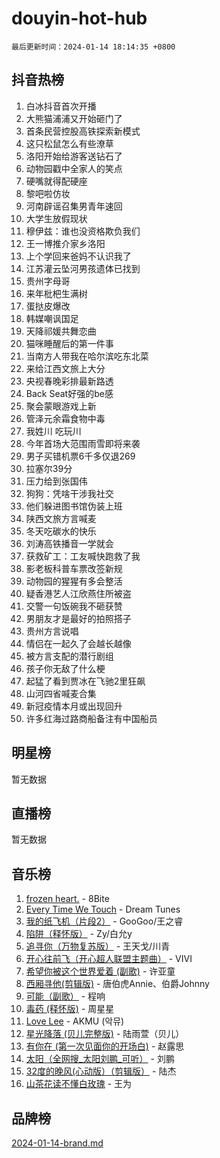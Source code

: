 # douyin-hot-hub

`最后更新时间：2024-01-14 18:14:35 +0800`

## 抖音热榜

1. 白冰抖音首次开播
1. 大熊猫浦浦又开始砸门了
1. 首条民营控股高铁探索新模式
1. 这只松鼠怎么有些潦草
1. 洛阳开始给游客送钻石了
1. 动物园戳中全家人的笑点
1. 硬嘴就得配硬座
1. 黎吧啦仿妆
1. 河南辟谣召集男青年速回
1. 大学生放假现状
1. 穆伊兹：谁也没资格欺负我们
1. 王一博推介家乡洛阳
1. 上个学回来爸妈不认识我了
1. 江苏灌云坠河男孩遗体已找到
1. 贵州字母哥
1. 来年枇杷生满树
1. 蛋挞皮爆改
1. 韩媒嘲讽国足
1. 天降祁媛共舞恋曲
1. 猫咪睡醒后的第一件事
1. 当南方人带我在哈尔滨吃东北菜
1. 来给江西文旅上大分
1. 央视春晚彩排最新路透
1. Back Seat好强的be感
1. 聚会蒙眼游戏上新
1. 管泽元余霜食物中毒
1. 我姓川 吃玩川
1. 今年首场大范围雨雪即将来袭
1. 男子买错机票6千多仅退269
1. 拉塞尔39分
1. 压力给到张国伟
1. 狗狗：凭啥干涉我社交
1. 他们躲进图书馆伪装上班
1. 陕西文旅方言喊麦
1. 冬天吃碳水的快乐
1. 刘涛高铁播音一学就会
1. 获救矿工：工友喊快跑救了我
1. 影老板科普车票改签新规
1. 动物园的猩猩有多会整活
1. 疑香港艺人江欣燕住所被盗
1. 交警一句饭碗我不砸获赞
1. 男朋友才是最好的拍照搭子
1. 贵州方言说唱
1. 情侣在一起久了会越长越像
1. 被方言支配的潜行剧组
1. 孩子你无敌了什么梗
1. 起猛了看到贾冰在飞驰2里狂飙
1. 山河四省喊麦合集
1. 新冠疫情本月或出现回升
1. 许多红海过路商船备注有中国船员

## 明星榜

暂无数据

## 直播榜

暂无数据

## 音乐榜

1. [frozen heart.](https://sf6-cdn-tos.douyinstatic.com/obj/tos-cn-ve-2774/oIIWJfyjIACZA9zQMtnJ6hQQhFC4vhCupoRBsO) - 8Bite
1. [Every Time We Touch](https://sf6-cdn-tos.douyinstatic.com/obj/tos-cn-ve-2774/ogN6lUKQeBBfEVhIOMikG1CcJjugxk1tztZyhP) - Dream Tunes
1. [我的纸飞机（片段2）](https://sf86-cdn-tos.douyinstatic.com/obj/tos-cn-ve-2774/oM2ZrKcg2CD5AeRB2gkeXOFB1IxAGJdZPazYHf) - GooGoo/王之睿
1. [陷阱（释怀版）](https://sf86-cdn-tos.douyinstatic.com/obj/tos-cn-ve-2774/oE8C21LeZrzKLDFfQYgMzx4GAIHageG5IzayY7) - Zy/白允y
1. [追寻你（万物复苏版）](https://sf86-cdn-tos.douyinstatic.com/obj/tos-cn-ve-2774/oYeAZJsbjIDit9APmBg8u6uDUQnHmoCf3gbo74) - 王天戈/川青
1. [开心往前飞（开心超人联盟主题曲）](https://sf86-cdn-tos.douyinstatic.com/obj/tos-cn-ve-2774/9d8fb7c82cf1421fb93a9fe925275e0a) - VIVI
1. [希望你被这个世界爱着 (副歌)](https://sf86-cdn-tos.douyinstatic.com/obj/tos-cn-ve-2774/oUHCmWQfZlE3QQBKBeD8rCFLpJzPgCpImhsxMt) - 许亚童
1. [西厢寻他(剪辑版)](https://sf6-cdn-tos.douyinstatic.com/obj/tos-cn-ve-2774/oUsAVfAQKlRNxEv5qxvIB8o5qmIWUcXbzJKJhw) - 唐伯虎Annie、伯爵Johnny
1. [可能（副歌）](https://sf86-cdn-tos.douyinstatic.com/obj/tos-cn-ve-2774/cde1731888894259b333569393c2fb51) - 程响
1. [毒药 (释怀版)](https://sf6-cdn-tos.douyinstatic.com/obj/tos-cn-ve-2774/oYILMEAzspdZBIzy4frJNB8ZHPHWAhiwowd4Ad) - 周星星
1. [Love Lee](https://sf6-cdn-tos.douyinstatic.com/obj/tos-cn-ve-2774/o05GbkJGbCBTdDnMtB0fwOYgkeZp23vrWQDQBS) - AKMU (악뮤)
1. [星光降落 (贝儿完整版)](https://sf86-cdn-tos.douyinstatic.com/obj/tos-cn-ve-2774/okwB9hAwyAtsFFkFBzAX1hOOfQuIoMNs0W2Mwr) - 陆雨萱（贝儿）
1. [有你在 (第一次见面你的开场白)](https://sf6-cdn-tos.douyinstatic.com/obj/tos-cn-ve-2774/oAthrQ3ClJBfI57uBoFEgNDYtNCZ0TSYQQfxQ0) - 赵露思
1. [太阳（全网搜_太阳刘鹏_可听）](https://sf3-cdn-tos.douyinstatic.com/obj/tos-cn-ve-2774/ogWbyIQnlBFImVbeDocRdCIYtBHlbJXgfZMvgz) - 刘鹏
1. [32度的晚风(心动版）（剪辑版）](https://sf3-cdn-tos.douyinstatic.com/obj/tos-cn-ve-2774/owNyabsyWdzUulxhoJfK8IBXgp0UMQAHpvGh2B) - 陆杰
1. [山茶花读不懂白玫瑰](https://sf86-cdn-tos.douyinstatic.com/obj/tos-cn-ve-2774/osfn8B7DktrRHEPJgPCfDbw7QDQEkwC16BxZg9) - 王为

## 品牌榜

[2024-01-14-brand.md](2024-01-14-brand.md)
